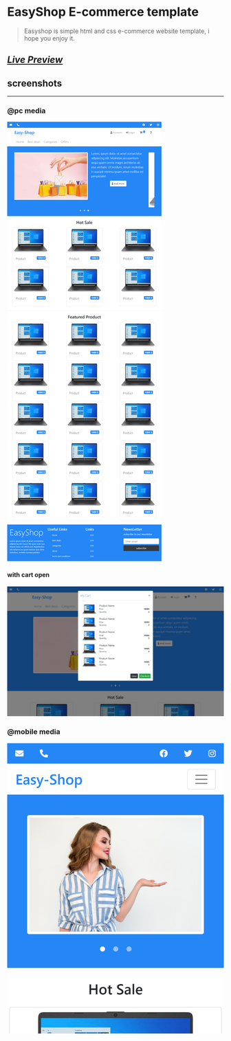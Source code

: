 # EasyShop E-commerce template

> Easyshop is simple html and css e-commerce website template, i hope you enjoy it.

## *[Live Preview](https://mkchemist.github.io/easy-shop-template/)*

## screenshots
-----------------------------
### @pc media
![large screen](./screenshots/full-size-lg.png)
#### with cart open
![large screen with cart](./screenshots/lg-cart.png)
### @mobile media
![mobile media](./screenshots/sm.png)
